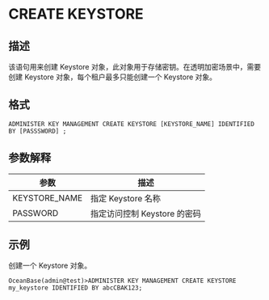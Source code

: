 CREATE KEYSTORE 
====================================



描述 
-----------

该语句用来创建 Keystore 对象，此对象用于存储密钥。在透明加密场景中，需要创建 Keystore 对象，每个租户最多只能创建一个 Keystore 对象。

格式 
-----------

    ADMINISTER KEY MANAGEMENT CREATE KEYSTORE [KEYSTORE_NAME] IDENTIFIED BY [PASSSWORD] ;



参数解释 
-------------



|      参数       |         描述          |
|---------------|---------------------|
| KEYSTORE_NAME | 指定 Keystore 名称      |
| PASSWORD      | 指定访问控制 Keystore 的密码 |



示例 
-----------

创建一个 Keystore 对象。

    OceanBase(admin@test)>ADMINISTER KEY MANAGEMENT CREATE KEYSTORE my_keystore IDENTIFIED BY abcCBAK123;





